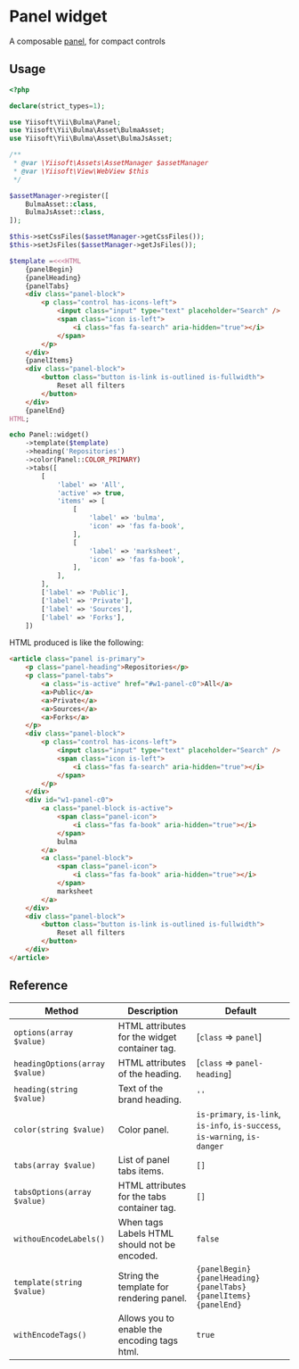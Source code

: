 # Panel widget

A composable [panel](https://bulma.io/documentation/components/panel/), for compact controls

## Usage

```php
<?php

declare(strict_types=1);

use Yiisoft\Yii\Bulma\Panel;
use Yiisoft\Yii\Bulma\Asset\BulmaAsset;
use Yiisoft\Yii\Bulma\Asset\BulmaJsAsset;

/**
 * @var \Yiisoft\Assets\AssetManager $assetManager
 * @var \Yiisoft\View\WebView $this
 */

$assetManager->register([
    BulmaAsset::class,
    BulmaJsAsset::class,
]);

$this->setCssFiles($assetManager->getCssFiles());
$this->setJsFiles($assetManager->getJsFiles());

$template =<<<HTML
    {panelBegin}
    {panelHeading}
    {panelTabs}
    <div class="panel-block">
        <p class="control has-icons-left">
            <input class="input" type="text" placeholder="Search" />
            <span class="icon is-left">
                <i class="fas fa-search" aria-hidden="true"></i>
            </span>
        </p>
    </div>
    {panelItems}
    <div class="panel-block">
        <button class="button is-link is-outlined is-fullwidth">
            Reset all filters
        </button>
    </div>
    {panelEnd}
HTML;

echo Panel::widget()
    ->template($template)
    ->heading('Repositories')
    ->color(Panel::COLOR_PRIMARY)
    ->tabs([
        [
            'label' => 'All',
            'active' => true,
            'items' => [
                [
                    'label' => 'bulma',
                    'icon' => 'fas fa-book',
                ],
                [
                    'label' => 'marksheet',
                    'icon' => 'fas fa-book',
                ],
            ],
        ],
        ['label' => 'Public'],
        ['label' => 'Private'],
        ['label' => 'Sources'],
        ['label' => 'Forks'],
    ])
```

HTML produced is like the following:

```html
<article class="panel is-primary">
    <p class="panel-heading">Repositories</p>
    <p class="panel-tabs">
        <a class="is-active" href="#w1-panel-c0">All</a>
        <a>Public</a>
        <a>Private</a>
        <a>Sources</a>
        <a>Forks</a>
    </p>
    <div class="panel-block">
        <p class="control has-icons-left">
            <input class="input" type="text" placeholder="Search" />
            <span class="icon is-left">
                <i class="fas fa-search" aria-hidden="true"></i>
            </span>
        </p>
    </div>
    <div id="w1-panel-c0">
        <a class="panel-block is-active">
            <span class="panel-icon">
                <i class="fas fa-book" aria-hidden="true"></i>
            </span>
            bulma
        </a>
        <a class="panel-block">
            <span class="panel-icon">
                <i class="fas fa-book" aria-hidden="true"></i>
            </span>
            marksheet
        </a>
    </div>
    <div class="panel-block">
        <button class="button is-link is-outlined is-fullwidth">
            Reset all filters
        </button>
    </div>
</article>
```

## Reference

Method | Description | Default
-------|-------------|---------
 `options(array $value)` | HTML attributes for the widget container tag. | [`class` => `panel`]
 `headingOptions(array $value)` | HTML attributes of the heading. | [`class` => `panel-heading`]
 `heading(string $value)` | Text of the brand heading. | `''`
 `color(string $value)` | Color panel. | `is-primary`, `is-link`, `is-info`, `is-success`, `is-warning`, `is-danger`
 `tabs(array $value)` | List of panel tabs items. | `[]`
 `tabsOptions(array $value)` | HTML attributes for the tabs container tag. | `[]`
 `withouEncodeLabels()` | When tags Labels HTML should not be encoded. | `false`
 `template(string $value)` | String the template for rendering panel. | `{panelBegin}{panelHeading}{panelTabs}{panelItems}{panelEnd}`
`withEncodeTags()` | Allows you to enable the encoding tags html. | `true`
